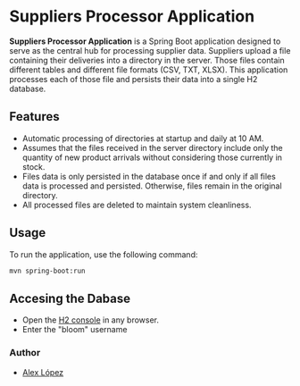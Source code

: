 # Suppliers Processor Application

**Suppliers Processor Application** is a Spring Boot application designed to serve as the central hub for processing supplier data. Suppliers upload a file containing their deliveries into a directory in the server. Those files contain different tables and different file formats (CSV, TXT, XLSX).
This application processes each of those file and persists their data into a single H2 database.

## Features

- Automatic processing of directories at startup and daily at 10 AM.
- Assumes that the files received in the server directory include only the quantity of new product arrivals without considering those currently in stock.
- Files data is only persisted in the database once if and only if all files data is processed and persisted. Otherwise, files remain in the original directory.
- All processed files are deleted to maintain system cleanliness.

## Usage

To run the application, use the following command:

```bash
mvn spring-boot:run
```
## Accesing the Dabase
- Open the [H2 console]("http://localhost:8080/h2-console") in any browser.
- Enter the "bloom" username

### Author
- [Alex López]("https://www.linkedin.com/in/alexhumbertolopez/")